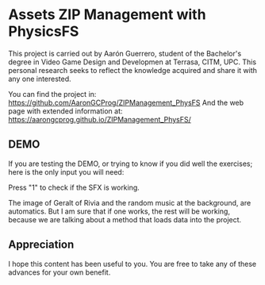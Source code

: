 # Assets ZIP Management with PhysicsFS

This project is carried out by Aarón Guerrero, student of the Bachelor's degree in Video Game Design and Developmen at Terrasa, CITM, UPC. This personal research seeks to reflect the knowledge acquired and share it with any one interested.

You can find the project in: https://github.com/AaronGCProg/ZIPManagement_PhysFS
And the web page with extended information at: https://aarongcprog.github.io/ZIPManagement_PhysFS/


## DEMO

If you are testing the DEMO, or trying to know if you did well the exercises; here is the only input you will need:

Press "1" to check if the SFX is working.

The image of Geralt of Rivia and the random music at the background, are automatics. But I am sure that if one works, the rest will be working, because we are talking about a method that loads data into the project.


## Appreciation

I hope this content has been useful to you. You are free to take any of these advances for your own benefit.
